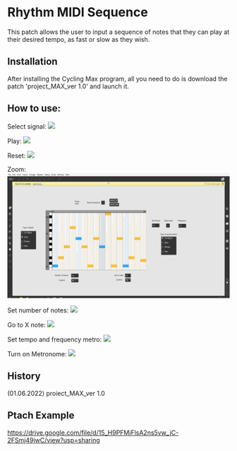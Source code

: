 # Rhythm MIDI Sequence
This patch allows the user to input a sequence of notes that they can play at their desired tempo, as fast or slow as they wish.

## Installation
After installing the Cycling Max program, all you need to do is download the patch 'project_MAX_ver 1.0' and launch it.

## How to use:
Select signal:
![](Select_signal.gif)

Play:
![](Play.gif)

Reset:
![](Reset.gif)

Zoom:
![](Zoom.gif)

Set number of notes:
![](Number_of_Notes.gif)

Go to X note:
![](Go_to.gif)

Set tempo and frequency metro:
![](Set_Metro.gif)

Turn on Metronome:
![](Play_Metro.gif)

## History

(01.06.2022) proiect_MAX_ver 1.0

## Ptach Example

https://drive.google.com/file/d/15_H9PFMjFlsA2ns5vw_jC-2FSmj49jwC/view?usp=sharing

